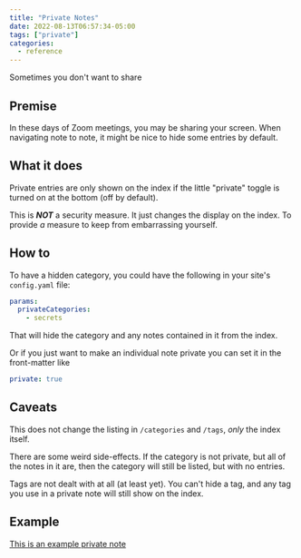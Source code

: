 ```yaml
---
title: "Private Notes"
date: 2022-08-13T06:57:34-05:00
tags: ["private"]
categories:
  - reference
---
```


Sometimes you don't want to share

<!--more-->

## Premise

In these days of Zoom meetings, you may be sharing your screen.  When
navigating note to note, it might be nice to hide some entries by default.

## What it does

Private entries are only shown on the index if the little "private" toggle is
turned on at the bottom (off by default).

This is ***NOT*** a security measure.  It just changes the display on the
index. To provide *a* measure to keep from embarrassing yourself.

## How to

To have a hidden category, you could have the following in your site's
`config.yaml` file:

```yaml
params:
  privateCategories:
    - secrets
```

That will hide the category and any notes contained in it from the index.

Or if you just want to make an individual note private you can set it in the
front-matter like

```yaml
private: true
```

## Caveats

This does not change the listing in `/categories` and `/tags`, *only* the index
itself.

There are some weird side-effects.  If the category is not private, but all of
the notes in it are, then the category will still be listed, but with no
entries.

Tags are not dealt with at all (at least yet).  You can't hide a tag, and any
tag you use in a private note will still show on the index.

## Example

[This is an example private note](/notes/secrets)


